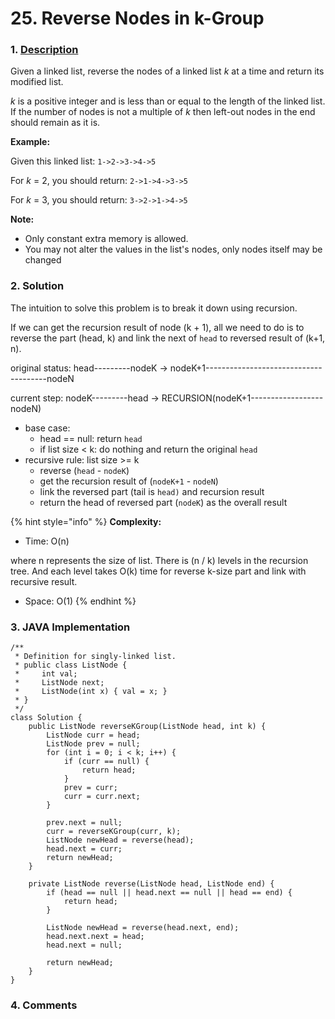 # 25. Reverse Nodes in k-Group

### 1. [Description](https://leetcode.com/problems/reverse-nodes-in-k-group/)

Given a linked list, reverse the nodes of a linked list _k_ at a time and return its modified list.

_k_ is a positive integer and is less than or equal to the length of the linked list. If the number of nodes is not a multiple of _k_ then left-out nodes in the end should remain as it is.

**Example:**

Given this linked list: `1->2->3->4->5`

For _k_ = 2, you should return: `2->1->4->3->5`

For _k_ = 3, you should return: `3->2->1->4->5`

**Note:**

* Only constant extra memory is allowed.
* You may not alter the values in the list's nodes, only nodes itself may be changed



### 2. Solution

The intuition to solve this problem is to break it down using recursion. 

If we can get the recursion result of node \(k + 1\), all we need to do is to reverse the part \(head, k\) and link the next of `head` to reversed result of \(k+1, n\).

original status: head---------nodeK -&gt; nodeK+1--------------------------------------nodeN

current step:     nodeK---------head -&gt; RECURSION\(nodeK+1------------------nodeN\)

* base case:
  * head == null: return `head`
  * if list size &lt; k: do nothing and return the original `head`
* recursive rule: list size &gt;= k
  * reverse \(`head` - `nodeK`\)
  * get the recursion result of \(`nodeK+1` - `nodeN`\)
  * link the reversed part \(tail is `head)` and recursion result 
  * return the head of reversed part \(`nodeK`\) as the overall result

{% hint style="info" %}
**Complexity:**

* Time: O\(n\)  

where n represents the size of list. There is \(n / k\) levels in the recursion tree. And each level takes O\(k\) time for reverse k-size part and link with recursive result.

* Space: O\(1\) 
{% endhint %}



### 3. JAVA Implementation

```text
/**
 * Definition for singly-linked list.
 * public class ListNode {
 *     int val;
 *     ListNode next;
 *     ListNode(int x) { val = x; }
 * }
 */
class Solution {
    public ListNode reverseKGroup(ListNode head, int k) {
        ListNode curr = head;
        ListNode prev = null;
        for (int i = 0; i < k; i++) {
            if (curr == null) {
                return head;
            }
            prev = curr;
            curr = curr.next;
        }
        
        prev.next = null;
        curr = reverseKGroup(curr, k);
        ListNode newHead = reverse(head);
        head.next = curr; 
        return newHead;
    }
    
    private ListNode reverse(ListNode head, ListNode end) {
        if (head == null || head.next == null || head == end) {
            return head;
        }
        
        ListNode newHead = reverse(head.next, end);
        head.next.next = head;
        head.next = null;
        
        return newHead;
    }
}
```



### 4. Comments

